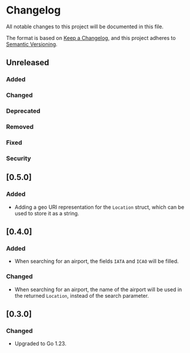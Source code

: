 # Changelog

All notable changes to this project will be documented in this file.

The format is based on [Keep a Changelog](https://keepachangelog.com/en/1.0.0/),
and this project adheres to [Semantic Versioning](https://semver.org/spec/v2.0.0.html).

## Unreleased

### Added

### Changed

### Deprecated

### Removed

### Fixed

### Security

## [0.5.0]

### Added

- Adding a geo URI representation for the `Location` struct, which can be used to store it as a string.

## [0.4.0]

### Added

- When searching for an airport, the fields `IATA` and `ICAO` will be filled.

### Changed

- When searching for an airport, the name of the airport will be used in the returned `Location`, instead of the search parameter.

## [0.3.0]

### Changed

- Upgraded to Go 1.23.
